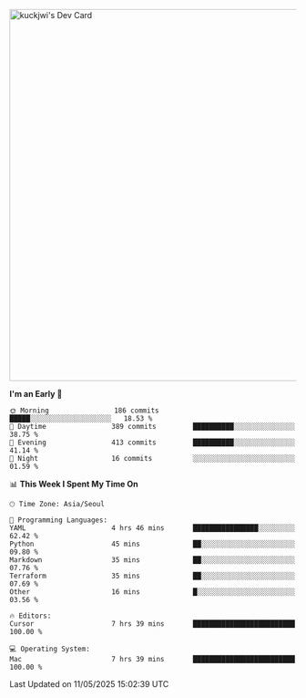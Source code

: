 <a href="https://app.daily.dev/kuckhwancho"><img src="https://api.daily.dev/devcards/v2/efef39c8028947428b3c0b486b9cd9b6.png?r=iz2&type=wide" width="652" alt="kuckjwi's Dev Card"/></a>

<!--START_SECTION:waka-->
**I'm an Early 🐤** 

```text
🌞 Morning                186 commits         █████░░░░░░░░░░░░░░░░░░░░   18.53 % 
🌆 Daytime                389 commits         ██████████░░░░░░░░░░░░░░░   38.75 % 
🌃 Evening                413 commits         ██████████░░░░░░░░░░░░░░░   41.14 % 
🌙 Night                  16 commits          ░░░░░░░░░░░░░░░░░░░░░░░░░   01.59 % 
```


📊 **This Week I Spent My Time On** 

```text
🕑︎ Time Zone: Asia/Seoul

💬 Programming Languages: 
YAML                     4 hrs 46 mins       ████████████████░░░░░░░░░   62.42 % 
Python                   45 mins             ██░░░░░░░░░░░░░░░░░░░░░░░   09.80 % 
Markdown                 35 mins             ██░░░░░░░░░░░░░░░░░░░░░░░   07.76 % 
Terraform                35 mins             ██░░░░░░░░░░░░░░░░░░░░░░░   07.69 % 
Other                    16 mins             █░░░░░░░░░░░░░░░░░░░░░░░░   03.56 % 

🔥 Editors: 
Cursor                   7 hrs 39 mins       █████████████████████████   100.00 % 

💻 Operating System: 
Mac                      7 hrs 39 mins       █████████████████████████   100.00 % 
```


 Last Updated on 11/05/2025 15:02:39 UTC
<!--END_SECTION:waka-->

